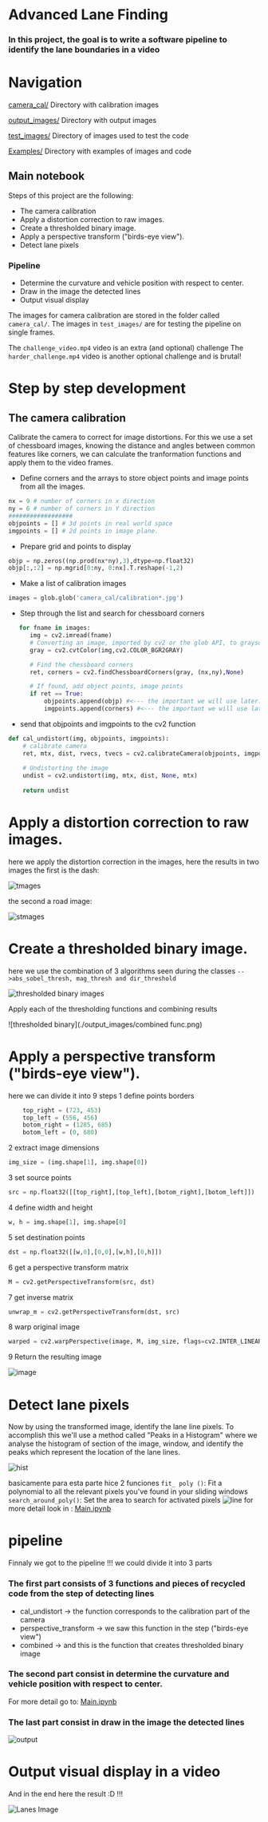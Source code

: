# Advanced Lane Finding

### In this project, the goal is to write a software pipeline to identify the lane boundaries in a video

# Navigation 
[camera_cal/](https://github.com/DavidSilveraGabriel/Self_driving_car_UdacityND/tree/master/P2/CarND-Advanced-Lane-Lines-master/camera_cal)  Directory with calibration images

[output_images/](https://github.com/DavidSilveraGabriel/Self_driving_car_UdacityND/tree/master/P2/CarND-Advanced-Lane-Lines-master/output_images) Directory with output images

[test_images/](https://github.com/DavidSilveraGabriel/Self_driving_car_UdacityND/tree/master/P2/CarND-Advanced-Lane-Lines-master/test_images) Directory of images used to test the code

[Examples/](https://github.com/DavidSilveraGabriel/Self_driving_car_UdacityND/tree/master/P2/CarND-Advanced-Lane-Lines-master/examples) Directory with examples of images and code



Main notebook 
---

Steps of this project are the following:

* The camera calibration 
* Apply a distortion correction to raw images.
* Create a thresholded binary image.
* Apply a perspective transform ("birds-eye view").
* Detect lane pixels 

### Pipeline

* Determine the curvature and vehicle position with respect to center.
* Draw in the image the detected lines
* Output visual display

The images for camera calibration are stored in the folder called `camera_cal/`.  The images in `test_images/` are for testing the pipeline on single frames. 

The `challenge_video.mp4` video is an extra (and optional) challenge 
The `harder_challenge.mp4` video is another optional challenge and is brutal!

# Step by step development

## The camera calibration 
Calibrate the camera to correct for image distortions. For this we use a set of chessboard images, knowing the distance and angles between common features like corners, we can calculate the tranformation functions and apply them to the video frames.

- Define corners and the arrays to store object points and image points from all the images.
```python
nx = 9 # number of corners in x direction
ny = 6 # number of corners in Y direction
##################
objpoints = [] # 3d points in real world space
imgpoints = [] # 2d points in image plane.
```
- Prepare grid and points to display
```python
objp = np.zeros((np.prod(nx*ny),3),dtype=np.float32)
objp[:,:2] = np.mgrid[0:ny, 0:nx].T.reshape(-1,2)
```
- Make a list of calibration images
```python
images = glob.glob('camera_cal/calibration*.jpg')
```

- Step through the list and search for chessboard corners
```python
   for fname in images:
      img = cv2.imread(fname)
      # Converting an image, imported by cv2 or the glob API, to grayscale
      gray = cv2.cvtColor(img,cv2.COLOR_BGR2GRAY)

      # Find the chessboard corners
      ret, corners = cv2.findChessboardCorners(gray, (nx,ny),None)

      # If found, add object points, image points
      if ret == True:
          objpoints.append(objp) #<--- the important we will use later:D 
          imgpoints.append(corners) #<--- the important we will use later:D
```

- send that objpoints and imgpoints to the cv2 function 
```python
def cal_undistort(img, objpoints, imgpoints):
    # calibrate camera 
    ret, mtx, dist, rvecs, tvecs = cv2.calibrateCamera(objpoints, imgpoints, img.shape[0:2], None, None)
    
    # Undistorting the image
    undist = cv2.undistort(img, mtx, dist, None, mtx)
        
    return undist
```

# Apply a distortion correction to raw images. 

here we apply the distortion correction in the images, here the results in two images
the first is the dash:

![tmages](https://github.com/DavidSilveraGabriel/Self_driving_car_UdacityND/blob/master/P2/CarND-Advanced-Lane-Lines-master/output_images/undistorted%20image.png?raw=true)

the second a road image:

![stmages](https://github.com/DavidSilveraGabriel/Self_driving_car_UdacityND/blob/master/P2/CarND-Advanced-Lane-Lines-master/output_images/undistorted%20car.png)

# Create a thresholded binary image. 

here we use the combination of 3 algorithms seen during the classes ```-->abs_sobel_thresh, mag_thresh and dir_threshold``` 

![thresholded binary images](./output_images/combined.png)

Apply each of the thresholding functions and combining results

![thresholded binary](./output_images/combined func.png)

# Apply a perspective transform ("birds-eye view").

here we can divide it into 9 steps
1 define points borders 
```python
    top_right = (723, 453)
    top_left = (556, 456)
    botom_right = (1285, 685)
    botom_left = (0, 680)
``` 
2 extract image dimensions
```python
img_size = (img.shape[1], img.shape[0])
``` 
3 set source points
```python
src = np.float32([[top_right],[top_left],[botom_right],[botom_left]])
``` 
4 define width and height
```python
w, h = img.shape[1], img.shape[0]
``` 
5 set destination points
```python
dst = np.float32([[w,0],[0,0],[w,h],[0,h]])
``` 
6 get a perspective transform matrix
```python
M = cv2.getPerspectiveTransform(src, dst)
``` 
7 get inverse matrix
```python
unwrap_m = cv2.getPerspectiveTransform(dst, src)
``` 
8 warp original image
```python
warped = cv2.warpPerspective(image, M, img_size, flags=cv2.INTER_LINEAR)
``` 
9 Return the resulting image 

![image](./output_images/perspective.png)


# Detect lane pixels 

Now by using the transformed image, identify the lane line pixels. To accomplish this we'll use a method called "Peaks in a Histogram" where we analyse the histogram of section of the image, window, and identify the peaks which represent the location of the lane lines.

![hist](./output_images/histogram.png)

basicamente para esta parte hice 2 funciones 
```fit_ poly ()```: Fit a polynomial to all the relevant pixels you've found in your sliding windows
```search_around_poly()```: Set the area to search for activated pixels
![line](./output_images/lines.png)
for more detail look in : [Main.ipynb](https://github.com/DavidSilveraGabriel/Self_driving_car_UdacityND/blob/master/P2/CarND-Advanced-Lane-Lines-master/Main%20.ipynb)

# pipeline 

Finnaly we got to the pipeline !!! 
we could divide it into 3 parts
### The first part consists of 3 functions and pieces of recycled code from the step of detecting lines
- cal_undistort -> the function corresponds to the calibration part of the camera
- perspective_transform -> we saw this function in the step ("birds-eye view")
- combined -> and this is the function that creates thresholded binary image
### The second part consist in determine the curvature and vehicle position with respect to center.
For more detail go to: [Main.ipynb](https://github.com/DavidSilveraGabriel/Self_driving_car_UdacityND/blob/master/P2/CarND-Advanced-Lane-Lines-master/Main%20.ipynb)

### The last part consist in draw in the image the detected lines

![output](https://github.com/DavidSilveraGabriel/Self_driving_car_UdacityND/blob/master/P2/CarND-Advanced-Lane-Lines-master/output_images/ouput%20pipeline.png)

# Output visual display in a video

And in the end here the result :D !!! 

![Lanes Image](./output_images/giphy.gif)





